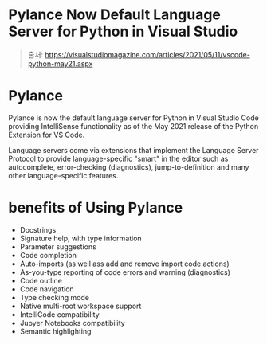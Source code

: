 # Pylance Now Default Language Server for Python in Visual Studio 

> 출처: https://visualstudiomagazine.com/articles/2021/05/11/vscode-python-may21.aspx

# Pylance

Pylance is now the default language server for Python in Visual Studio Code
providing IntelliSense functionality as of the May 2021 release of the Python Extension for VS Code.

Language servers come via extensions that implement the Language Server Protocol to provide language-specific "smart" in the editor such as autocomplete, error-checking (diagnostics), jump-to-definition and many other language-specific features.

# benefits of Using Pylance

- Docstrings
- Signature help, with type information
- Parameter suggestions
- Code completion
- Auto-imports (as well ass add and remove import code actions)
- As-you-type reporting of code errors and warning (diagnostics)
- Code outline
- Code navigation
- Type checking mode
- Native multi-root workspace support
- IntelliCode compatibility
- Jupyer Notebooks compatibility
- Semantic highlighting
  
  